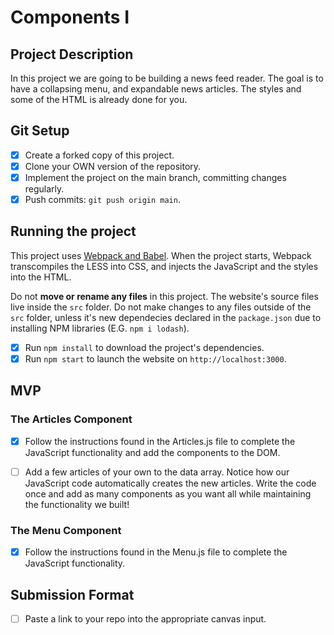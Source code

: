 # Components I

## Project Description

In this project we are going to be building a news feed reader. The goal is to have a collapsing menu, and expandable news articles. The styles and some of the HTML is already done for you.

## Git Setup

* [x] Create a forked copy of this project.
* [x] Clone your OWN version of the repository.
* [x] Implement the project on the main branch, committing changes regularly.
* [x] Push commits: `git push origin main`.

## Running the project

This project uses [Webpack and Babel](https://bloomtech-1.wistia.com/medias/bhi99dwr2x). When the project starts, Webpack transcompiles the LESS into CSS, and injects the JavaScript and the styles into the HTML.

Do not **move or rename any files** in this project. The website's source files live inside the `src` folder. Do not make changes to any files outside of the `src` folder, unless it's new dependecies declared in the `package.json` due to installing NPM libraries (E.G. `npm i lodash`).

* [x] Run `npm install` to download the project's dependencies.
* [x] Run `npm start` to launch the website on `http://localhost:3000`.

## MVP

### The Articles Component

* [x] Follow the instructions found in the Articles.js file to complete the JavaScript functionality and add the components to the DOM.

* [ ] Add a few articles of your own to the data array. Notice how our JavaScript code automatically creates the new articles. Write the code once and add as many components as you want all while maintaining the functionality we built!

### The Menu Component

* [x] Follow the instructions found in the Menu.js file to complete the JavaScript functionality.

## Submission Format

* [ ] Paste a link to your repo into the appropriate canvas input.
